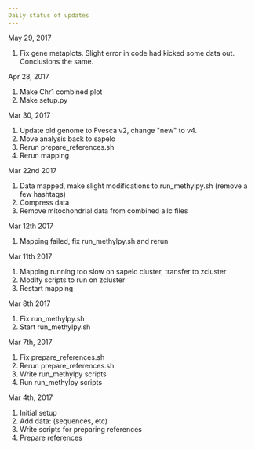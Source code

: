 ```yaml
---
Daily status of updates
---
```

May 29, 2017
1. Fix gene metaplots. Slight error in code had kicked some data out. Conclusions the same.

Apr 28, 2017
1. Make Chr1 combined plot
2. Make setup.py

Mar 30, 2017
1. Update old genome to Fvesca v2, change "new" to v4.
2. Move analysis back to sapelo
3. Rerun prepare_references.sh
4. Rerun mapping

Mar 22nd 2017
1. Data mapped, make slight modifications to run_methylpy.sh (remove a few hashtags)
2. Compress data
3. Remove mitochondrial data from combined allc files

Mar 12th 2017
1. Mapping failed, fix run_methylpy.sh and rerun

Mar 11th 2017
1. Mapping running too slow on sapelo cluster, transfer to zcluster
2. Modify scripts to run on zcluster
3. Restart mapping

Mar 8th 2017
1. Fix run_methylpy.sh
2. Start run_methylpy.sh

Mar 7th, 2017
1. Fix prepare_references.sh
2. Rerun prepare_references.sh
3. Write run_methylpy scripts
4. Run run_methylpy scripts

Mar 4th, 2017
1. Initial setup
2. Add data: (sequences, etc)
3. Write scripts for preparing references
4. Prepare references
